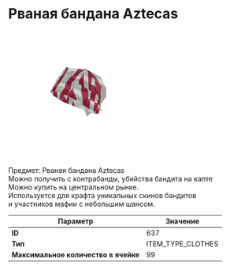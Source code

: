 # Рваная бандана Aztecas

![Item Image](../img/637.webp?raw=true)

Предмет: Рваная бандана Aztecas<br>Можно получить с контрабанды, убийства бандита на капте<br>Можно купить на центральном рынке. <br>Используется для крафта уникальных скинов бандитов<br>и участников мафии с небольшим шансом.


| Параметр | Значение |
|----------|----------|
| **ID** | 637 |
| **Тип** | ITEM_TYPE_CLOTHES |
| **Максимальное количество в ячейке** | 99 |

